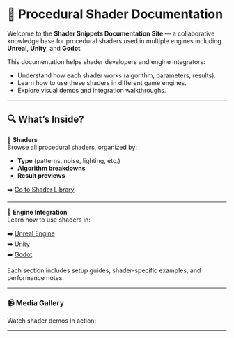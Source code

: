 # 🎨 Procedural Shader Documentation

Welcome to the **Shader Snippets Documentation Site** — a collaborative knowledge base for procedural shaders used in multiple engines including **Unreal**, **Unity**, and **Godot**.

This documentation helps shader developers and engine integrators:
- Understand how each shader works (algorithm, parameters, results).
- Learn how to use these shaders in different game engines.
- Explore visual demos and integration walkthroughs.

---

## 🔍 What’s Inside?

**🧱 Shaders**  
Browse all procedural shaders, organized by:

- **Type** (patterns, noise, lighting, etc.)
- **Algorithm breakdowns**
- **Result previews**

➡️ [Go to Shader Library](shaders/shaderPage.md)

---


**🧩 Engine Integration**  
Learn how to use shaders in:

➡️ [Unreal Engine](engines/enginePage.md)  
➡️ [Unity](engines/enginePage.md)  
➡️ [Godot](engines/enginePage.md)

Each section includes setup guides, shader-specific examples, and performance notes.

---

### 📹 Media Gallery
Watch shader demos in action:

---

<!--
## 🤝 How to Contribute
Want to add your own shader or document its usage in an engine?

👉 Check out the [Team Guide](team-guide.md)
-->


<!--
## 🚀 What's Next?
- Add new shaders weekly
- Improve engine integration with GIFs, performance tips
- Add interactivity (live demos, WebGL previews)
-->
